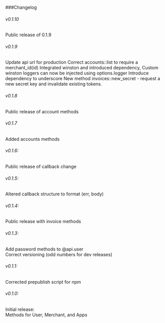 ###Changelog

###### v0.1.10
Public release of 0.1.9

###### v0.1.9
Update api url for production
Correct accounts::list to require a merchant_id(id)
Integrated winston and introduced dependency, Custom winston loggers can now be injected using options.logger
Introduce dependency to underscore
New method invoices::new_secret - request a new secret key and invalidate existing tokens. 

###### v0.1.8
Public release of account methods

###### v0.1.7
Added accounts methods

###### v0.1.6:
Public release of callback change

###### v0.1.5:
Altered callback structure to format (err, body)

###### v0.1.4:
Public release with invoice methods

###### v0.1.3:
Add password methods to @api.user <br>
Correct versioning (odd numbers for dev releases)

###### v0.1.1:
Corrected prepublish script for npm

###### v0.1.0: 
Initial release: <br>
Methods for User, Merchant, and Apps